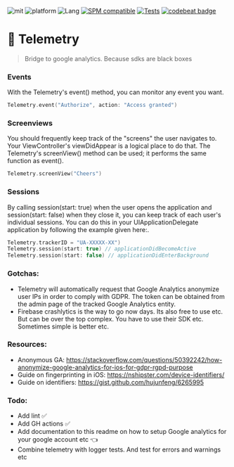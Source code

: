 ![mit](https://img.shields.io/badge/License-MIT-brightgreen.svg)
![platform](https://img.shields.io/badge/Platform-iOS/macOS-blue.svg)
![Lang](https://img.shields.io/badge/Language-Swift%205-orange.svg)
[![SPM compatible](https://img.shields.io/badge/SPM-compatible-4BC51D.svg?style=flat)](https://github.com/apple/swift)
[![Tests](https://github.com/sentryco/Telemetry/actions/workflows/Tests.yml/badge.svg)](https://github.com/sentryco/Telemetry/actions/workflows/Tests.yml)
[![codebeat badge](https://codebeat.co/badges/5785dd6c-aa75-48a6-a222-0874b2b93e2c)](https://codebeat.co/projects/github-com-sentryco-telemetry-main)

# 🔬 Telemetry

> Bridge to google analytics. Because sdks are black boxes

### Events
With the Telemetry's event() method, you can monitor any event you want.
```swift
Telemetry.event("Authorize", action: "Access granted")
```

### Screenviews
You should frequently keep track of the "screens" the user navigates to. Your ViewController's viewDidAppear is a logical place to do that. The Telemetry's screenView() method can be used; it performs the same function as event().
```swift
Telemetry.screenView("Cheers")
```

### Sessions
By calling session(start: true) when the user opens the application and session(start: false) when they close it, you can keep track of each user's individual sessions. You can do this in your UIApplicationDelegate application by following the example given here:.

```swift
Telemetry.trackerID = "UA-XXXXX-XX")
Telemetry.session(start: true) // applicationDidBecomeActive
Telemetry.session(start: false) // applicationDidEnterBackground
```

### Gotchas:
- Telemetry will automatically request that Google Analytics anonymize user IPs in order to comply with GDPR.
The token can be obtained from the admin page of the tracked Google Analytics entity.
- Firebase crashlytics is the way to go now days. Its also free to use etc. But can be over the top complex. You have to use their SDK etc. Sometimes simple is better etc.

### Resources:
- Anonymous GA: https://stackoverflow.com/questions/50392242/how-anonymize-google-analytics-for-ios-for-gdpr-rgpd-purpose
- Guide on fingerprinting in iOS: https://nshipster.com/device-identifiers/
- Guide on identifiers: https://gist.github.com/hujunfeng/6265995

### Todo:
- Add lint ✅
- Add GH actions ✅
- Add documentation to this readme on how to setup Google analytics for your google account etc 👈
- Combine telemetry with logger tests. And test for errors and warnings etc
